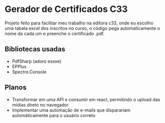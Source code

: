 # Gerador de Certificados C33
Projeto feito para facilitar meu trabalho na editora c33, onde eu escolho uma tabela excel dos inscritos no curso, o código pega automaticamente o nome da cada um e preenche o certificado .pdf.

## Bibliotecas usadas
- PdfSharp (adoro essse)
- EPPlus
- Spectre.Console

## Planos
- Transformar em uma API e consumir em react, permitindo o upload das mídias direto no navegador
- Implementar uma automação de e-mails que disparariam automáticamente para o usuário correto
